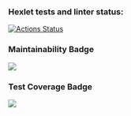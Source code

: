 ### Hexlet tests and linter status:
[![Actions Status](https://github.com/Nuagrinn/java-project-72/actions/workflows/hexlet-check.yml/badge.svg)](https://github.com/Nuagrinn/java-project-72/actions)

### Maintainability Badge
<a href="https://codeclimate.com/github/Nuagrinn/java-project-72/maintainability"><img src="https://api.codeclimate.com/v1/badges/b836de2ce46ad22c5f39/maintainability" /></a>

### Test Coverage Badge
<a href="https://codeclimate.com/github/Nuagrinn/java-project-72/test_coverage"><img src="https://api.codeclimate.com/v1/badges/b836de2ce46ad22c5f39/test_coverage" /></a>